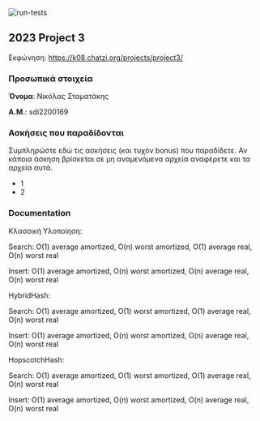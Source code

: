 ![run-tests](../../workflows/run-tests/badge.svg)

## 2023 Project 3

Εκφώνηση: https://k08.chatzi.org/projects/project3/


### Προσωπικά στοιχεία

__Όνομα__: Νικόλας Σταματάκης

__Α.Μ.__: sdi2200169

### Ασκήσεις που παραδίδονται

Συμπληρώστε εδώ τις ασκήσεις (και τυχόν bonus) που παραδίδετε. Αν κάποια άσκηση
βρίσκεται σε μη αναμενόμενα αρχεία αναφέρετε και τα αρχεία αυτά.

- 1
- 2

### Documentation

Κλασσική Υλοποίηση: 

Search: O(1) average amortized, O(n) worst amortized, O(1) average real, O(n) worst real

Insert: O(1) average amortized, O(n) worst amortized, O(n) average real, O(n) worst real

HybridHash:

Search: O(1) average amortized, O(1) worst amortized, O(1) average real, O(n) worst real

Insert: O(1) average amortized, O(n) worst amortized, O(n) average real, O(n) worst real

HopscotchHash:

Search: O(1) average amortized, O(1) worst amortized, O(1) average real, O(n) worst real

Insert: O(1) average amortized, O(n) worst amortized, O(n) average real, O(n) worst real

